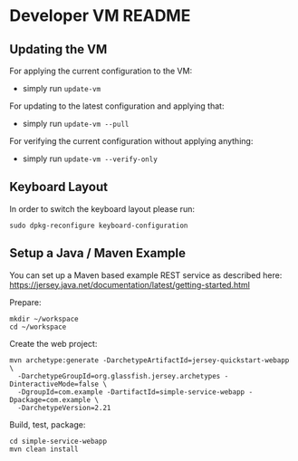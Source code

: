 # Developer VM README

## Updating the VM

For applying the current configuration to the VM:

  * simply run `update-vm`

For updating to the latest configuration and applying that:

  * simply run `update-vm --pull`

For verifying the current configuration without applying anything:

  * simply run `update-vm --verify-only`

## Keyboard Layout

In order to switch the keyboard layout please run:
```
sudo dpkg-reconfigure keyboard-configuration
```

## Setup a Java / Maven Example

You can set up a Maven based example REST service as described here:
https://jersey.java.net/documentation/latest/getting-started.html

Prepare:
```
mkdir ~/workspace
cd ~/workspace
```

Create the web project:
```
mvn archetype:generate -DarchetypeArtifactId=jersey-quickstart-webapp \
  -DarchetypeGroupId=org.glassfish.jersey.archetypes -DinteractiveMode=false \
  -DgroupId=com.example -DartifactId=simple-service-webapp -Dpackage=com.example \
  -DarchetypeVersion=2.21
```

Build, test, package:
```
cd simple-service-webapp
mvn clean install
```
